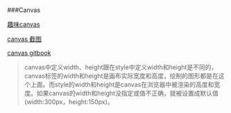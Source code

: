 ###Canvas

[趣味canvas](http://www.chongchonggou.com/g_22288092.html)

[canvas 截图](https://juejin.im/post/593f7df4ac502e006b587b44)

[canvas gitbook](https://airingursb.gitbooks.io/canvas/)

>canvas中定义width、height跟在style中定义width和height是不同的，canvas标签的width和height是画布实际宽度和高度，绘制的图形都是在这个上面。而style的width和height是canvas在浏览器中被渲染的高度和宽度。如果canvas的width和height没指定或值不正确，就被设置成默认值(width:300px，height:150px)。

